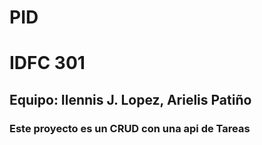 # PID
# IDFC 301
## Equipo: Ilennis J. Lopez, Arielis Patiño
### Este proyecto es un CRUD con una api de Tareas
